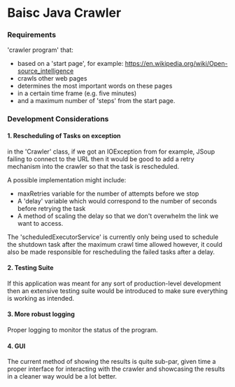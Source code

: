 <h1> Baisc Java Crawler </h1>

<h3> Requirements </h3>

'crawler program' that:
- based on a 'start page', for example: https://en.wikipedia.org/wiki/Open-source_intelligence
- crawls other web pages
- determines the most important words on these pages
- in a certain time frame (e.g. five minutes)
- and a maximum number of 'steps' from the start page.

<h3> Development Considerations </h3>

<h4> 1. Rescheduling of Tasks on exception </h4>

in the 'Crawler' class, if we got an IOException from for example, JSoup failing to connect to the URL then
it would be good to add a retry mechanism into the crawler so that the task is rescheduled. 

A possible implementation might include:
- maxRetries variable for the number of attempts before we stop
- A 'delay' variable which would correspond to the number of seconds before retrying the task
- A method of scaling the delay so that we don't overwhelm the link we want to access.

The 'scheduledExecutorService' is currently only being used to schedule the shutdown task after the 
maximum crawl time allowed however, it could also be made responsible for rescheduling the failed 
tasks after a delay.

<h4> 2. Testing Suite </h4>

If this application was meant for any sort of production-level development then an extensive
testing suite would be introduced to make sure everything is working as intended.

<h4> 3. More robust logging </h4>

Proper logging to monitor the status of the program.

<h4> 4. GUI </h4>

The current method of showing the results is quite sub-par, given time a proper interface for interacting with the crawler
and showcasing the results in a cleaner way would be a lot better.

